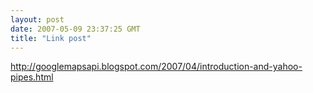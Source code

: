 ```yaml
---
layout: post
date: 2007-05-09 23:37:25 GMT
title: "Link post"
---
```

<http://googlemapsapi.blogspot.com/2007/04/introduction-and-yahoo-pipes.html>

